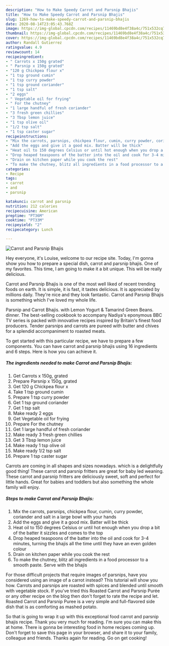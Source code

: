 ```yaml
---
description: "How to Make Speedy Carrot and Parsnip Bhajis"
title: "How to Make Speedy Carrot and Parsnip Bhajis"
slug: 1269-how-to-make-speedy-carrot-and-parsnip-bhajis
date: 2020-08-14T23:05:43.768Z
image: https://img-global.cpcdn.com/recipes/11469bd8e4f38a4c/751x532cq70/carrot-and-parsnip-bhajis-recipe-main-photo.jpg
thumbnail: https://img-global.cpcdn.com/recipes/11469bd8e4f38a4c/751x532cq70/carrot-and-parsnip-bhajis-recipe-main-photo.jpg
cover: https://img-global.cpcdn.com/recipes/11469bd8e4f38a4c/751x532cq70/carrot-and-parsnip-bhajis-recipe-main-photo.jpg
author: Randall Gutierrez
ratingvalue: 4.9
reviewcount: 14
recipeingredient:
- " Carrots x 150g grated"
- " Parsnip x 150g grated"
- "120 g Chickpea flour x"
- "1 tsp ground cumin"
- "1 tsp curry powder"
- "1 tsp ground coriander"
- "1 tsp salt"
- "2 eggs"
- " Vegetable oil for frying"
- " For the chutney"
- "1 large handful of fresh coriander"
- "3 fresh green chillies"
- "3 Tbsp lemon juice"
- "1 tsp olive oil"
- "1/2 tsp salt"
- "1 tsp caster sugar"
recipeinstructions:
- "Mix the carrots, parsnips, chickpea flour, cumin, curry powder, coriander and salt in a large bowl with your hands"
- "Add the eggs and give it a good mix. Batter will be thick"
- "Heat oil to 150 degrees Celsius or until hot enough when you drop a bit of the batter it sizzles and comes to the top"
- "Drop heaped teaspoons of the batter into the oil and cook for 3-4 minutes, turning the bhajis all the time until they have an even golden colour"
- "Drain on kitchen paper while you cook the rest"
- "To make the chutney, blitz all ingredients in a food processor to a smooth paste. Serve with the bhajis"
categories:
- Recipe
tags:
- carrot
- and
- parsnip

katakunci: carrot and parsnip 
nutrition: 212 calories
recipecuisine: American
preptime: "PT36M"
cooktime: "PT33M"
recipeyield: "2"
recipecategory: Lunch

---
```



![Carrot and Parsnip Bhajis](https://img-global.cpcdn.com/recipes/11469bd8e4f38a4c/751x532cq70/carrot-and-parsnip-bhajis-recipe-main-photo.jpg)

Hey everyone, it's Louise, welcome to our recipe site. Today, I'm gonna show you how to prepare a special dish, carrot and parsnip bhajis. One of my favorites. This time, I am going to make it a bit unique. This will be really delicious.

Carrot and Parsnip Bhajis is one of the most well liked of recent trending foods on earth. It is simple, it is fast, it tastes delicious. It is appreciated by millions daily. They're nice and they look fantastic. Carrot and Parsnip Bhajis is something which I've loved my whole life.

Parsnip and Carrot Bhajis. with Lemon Yogurt &amp; Tamarind Green Beans. dinner. The best-selling cookbook to accompany Nadiya&#39;s eponymous BBC TV series is packed with innovative recipes inspired by Britain&#39;s finest food producers. Tender parsnips and carrots are pureed with butter and chives for a splendid accompaniment to roasted meats.


To get started with this particular recipe, we have to prepare a few components. You can have carrot and parsnip bhajis using 16 ingredients and 6 steps. Here is how you can achieve it.

<!--inarticleads1-->

##### The ingredients needed to make Carrot and Parsnip Bhajis:

1. Get  Carrots x 150g, grated
1. Prepare  Parsnip x 150g, grated
1. Get 120 g Chickpea flour x
1. Take 1 tsp ground cumin
1. Prepare 1 tsp curry powder
1. Get 1 tsp ground coriander
1. Get 1 tsp salt
1. Make ready 2 eggs
1. Get  Vegetable oil for frying
1. Prepare  For the chutney
1. Get 1 large handful of fresh coriander
1. Make ready 3 fresh green chillies
1. Get 3 Tbsp lemon juice
1. Make ready 1 tsp olive oil
1. Make ready 1/2 tsp salt
1. Prepare 1 tsp caster sugar


Carrots are coming in all shapes and sizes nowadays. which is a delightfully good thing! These carrot and parsnip fritters are great for baby led weaning. These carrot and parsnip fritters are deliciously sweet, soft and perfect for little hands. Great for babies and toddlers but also something the whole family will enjoy. 

<!--inarticleads2-->

##### Steps to make Carrot and Parsnip Bhajis:

1. Mix the carrots, parsnips, chickpea flour, cumin, curry powder, coriander and salt in a large bowl with your hands
1. Add the eggs and give it a good mix. Batter will be thick
1. Heat oil to 150 degrees Celsius or until hot enough when you drop a bit of the batter it sizzles and comes to the top
1. Drop heaped teaspoons of the batter into the oil and cook for 3-4 minutes, turning the bhajis all the time until they have an even golden colour
1. Drain on kitchen paper while you cook the rest
1. To make the chutney, blitz all ingredients in a food processor to a smooth paste. Serve with the bhajis


For those difficult projects that require images of parsnips, have you considered using an image of a carrot instead? This tutorial will show you how. Carrots and parsnips are roasted with spices and blended until smooth with vegetable stock. If you&#39;ve tried this Roasted Carrot and Parsnip Purée or any other recipe on the blog then don&#39;t forget to rate the recipe and let. Roasted Carrot and Parsnip Puree is a very simple and full-flavored side dish that is as comforting as mashed potato. 

So that is going to wrap it up with this exceptional food carrot and parsnip bhajis recipe. Thank you very much for reading. I'm sure you can make this at home. There is gonna be interesting food in home recipes coming up. Don't forget to save this page in your browser, and share it to your family, colleague and friends. Thanks again for reading. Go on get cooking!
